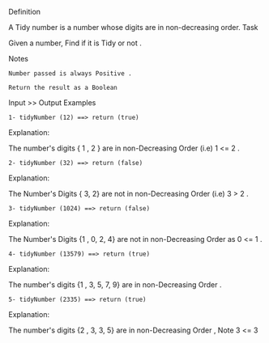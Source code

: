 Definition

A Tidy number is a number whose digits are in non-decreasing order.
Task

Given a number, Find if it is Tidy or not .

Notes

    Number passed is always Positive .

    Return the result as a Boolean

Input >> Output Examples
```
1- tidyNumber (12) ==> return (true)
```
Explanation:

The number's digits { 1 , 2 } are in non-Decreasing Order (i.e) 1 <= 2 .
```
2- tidyNumber (32) ==> return (false)
```
Explanation:

The Number's Digits { 3, 2} are not in non-Decreasing Order (i.e) 3 > 2 .
```
3- tidyNumber (1024) ==> return (false)
```
Explanation:

The Number's Digits {1 , 0, 2, 4} are not in non-Decreasing Order as 0 <= 1 .
```
4- tidyNumber (13579) ==> return (true)
```
Explanation:

The number's digits {1 , 3, 5, 7, 9} are in non-Decreasing Order .
```
5- tidyNumber (2335) ==> return (true)
```
Explanation:

The number's digits {2 , 3, 3, 5} are in non-Decreasing Order , Note 3 <= 3